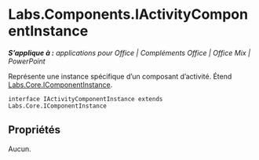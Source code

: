 
# <a name="labs.components.iactivitycomponentinstance"></a>Labs.Components.IActivityComponentInstance

 _**S’applique à :** applications pour Office | Compléments Office | Office Mix | PowerPoint_

Représente une instance spécifique d’un composant d’activité. Étend [Labs.Core.IComponentInstance](../../reference/office-mix/labs.core.icomponentinstance.md).

```
interface IActivityComponentInstance extends Labs.Core.IComponentInstance
```


## <a name="properties"></a>Propriétés

Aucun.

